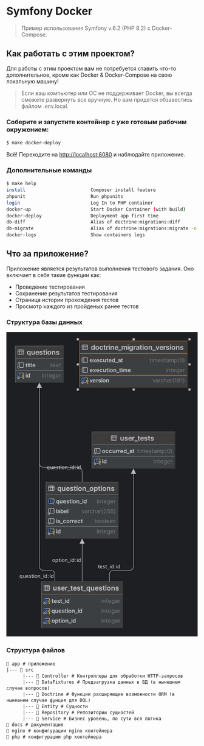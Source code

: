 # Symfony Docker
> Пример использования Symfony v.6.2 (PHP 8.2) с Docker-Compose.

## Как работать с этим проектом?

Для работы с этим проектом вам не потребуется ставить что-то дополнительное, кроме как Docker & Docker-Compose на свою локальную машину!
> Если ваш компьютер или ОС не поддерживает Docker, вы всегда сможете развернуть все вручную. Но вам придется обзавестись файлом .env.local.

### Соберите и запустите контейнер с уже готовым рабочим окружением:

```bash
$ make docker-deploy
```

Всё! Переходите на [http://localhost:8080](http://localhost:8080) и наблюдайте приложение.

### Дополнительные команды

```bash
$ make help
install                        Composer install feature
phpunit                        Run phpunits
login                          Log In to PHP container
docker-up                      Start Docker Container (with build)
docker-deploy                  Deployment app first time
db-diff                        Alias of doctrine:migrations:diff
db-migrate                     Alias of doctrine:migrations:migrate -n
docker-logs                    Show containers logs
```

## Что за приложение?

Приложение является результатов выполнения тестового задания. Оно включает в себя такие функции как:
 - Проведение тестирования
 - Сохранение результатов тестирования
 - Страница истории прохождения тестов
 - Просмотр каждого из пройденых ранее тестов

### Структура базы данных

![Database Structure](docs/database.png)

### Структура файлов

```text
📁 app # приложение
|--- 📁 src
      |--- 📁 Controller # Контроллеры для обработки HTTP-запросов
      |--- 📁 DataFixtures # Предзагрузка данных в БД (в нынешнем случае вопросов)
      |--- 📁 Doctrine # Функции расширяющие возможности ORM (в нынешнем случае фунция для DQL)
      |--- 📁 Entity # Сущности
      |--- 📁 Repository # Репозитории сущностей
      |--- 📁 Service # Бизнес уровень, по сути вся логика
📁 docs # документация
📁 nginx # конфигурации nginx контейнера
📁 php # конфигурации php контейнера
```



